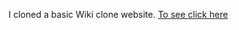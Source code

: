 I cloned a basic Wiki clone website.
[To see click here](https://sattwik21.github.io/100daysofcode/Minimal_Wiki_Clone(Day9)
)
